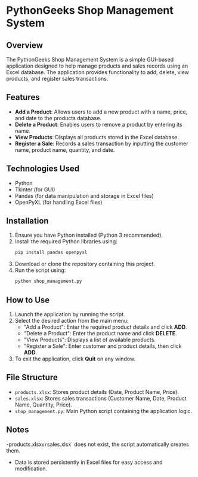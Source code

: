 # PythonGeeks Shop Management System

## Overview
The PythonGeeks Shop Management System is a simple GUI-based application designed to help manage products and sales records using an Excel database. The application provides functionality to add, delete, view products, and register sales transactions.

## Features
- **Add a Product**: Allows users to add a new product with a name, price, and date to the products database.
- **Delete a Product**: Enables users to remove a product by entering its name.
- **View Products**: Displays all products stored in the Excel database.
- **Register a Sale**: Records a sales transaction by inputting the customer name, product name, quantity, and date.

## Technologies Used
- Python
- Tkinter (for GUI)
- Pandas (for data manipulation and storage in Excel files)
- OpenPyXL (for handling Excel files)

## Installation
1. Ensure you have Python installed (Python 3 recommended).
2. Install the required Python libraries using:
   ```sh
   pip install pandas openpyxl
   ```
3. Download or clone the repository containing this project.
4. Run the script using:
   ```sh
   python shop_management.py
   ```

## How to Use
1. Launch the application by running the script.
2. Select the desired action from the main menu:
   - "Add a Product": Enter the required product details and click **ADD**.
   - "Delete a Product": Enter the product name and click **DELETE**.
   - "View Products": Displays a list of available products.
   - "Register a Sale": Enter customer and product details, then click **ADD**.
3. To exit the application, click **Quit** on any window.

## File Structure
- `products.xlsx`: Stores product details (Date, Product Name, Price).
- `sales.xlsx`: Stores sales transactions (Customer Name, Date, Product Name, Quantity, Price).
- `shop_management.py`: Main Python script containing the application logic.

## Notes
-products.xlsx` or `sales.xlsx` does not exist, the script automatically creates them.
- Data is stored persistently in Excel files for easy access and modification.



